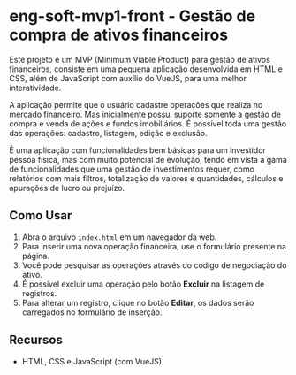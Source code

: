 # eng-soft-mvp1-front - Gestão de compra de ativos financeiros

Este projeto é um MVP (Minimum Viable Product) para gestão de ativos financeiros,
consiste em uma pequena aplicação desenvolvida em HTML e CSS, além de JavaScript com auxílio do VueJS,
para uma melhor interatividade.

A aplicação permite que o usuário cadastre operações que realiza no mercado financeiro.
Mas inicialmente possui suporte somente a gestão de compra e venda de ações e fundos imobiliários.
É possível toda uma gestão das operações: cadastro, listagem, edição e exclusão.

É uma aplicação com funcionalidades bem básicas para um investidor pessoa física, mas com muito potencial 
de evolução, tendo em vista a gama de funcionalidades que uma gestão de investimentos requer, 
como relatórios com mais filtros, totalização de valores e quantidades, cálculos e apurações de lucro ou prejuízo.

## Como Usar

1. Abra o arquivo `index.html` em um navegador da web.
2. Para inserir uma nova operação financeira, use o formulário presente na página.
3. Você pode pesquisar as operações através do código de negociação do ativo.
4. É possível excluir uma operação pelo botão **Excluir** na listagem de registros.
5. Para alterar um registro, clique no botão **Editar**, os dados serão carregados no formulário de inserção.


## Recursos

- HTML, CSS e JavaScript (com VueJS)
